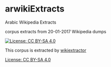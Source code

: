 # arwikiExtracts
Arabic Wikipedia Extracts 

corpus extracts from 20-01-2017 Wikipedia dumps

 [![License: CC BY-SA 4.0](https://img.shields.io/badge/License-CC%20BY--SA%204.0-lightgrey.svg)](http://creativecommons.org/licenses/by-sa/4.0/)
 
  This corpus is extracted by [wikiextractor](https://github.com/attardi/wikiextractor)

[License: CC BY-SA 4.0](https://i.creativecommons.org/l/by-sa/4.0/88x31.png)
